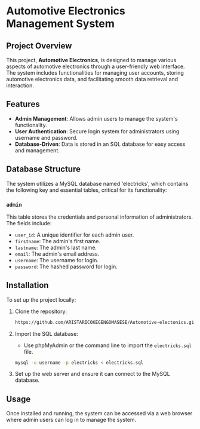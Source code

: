 
# Automotive Electronics Management System

## Project Overview

This project, **Automotive Electronics**, is designed to manage various aspects of automotive electronics through a user-friendly web interface. The system includes functionalities for managing user accounts, storing automotive electronics data, and facilitating smooth data retrieval and interaction.

## Features

- **Admin Management**: Allows admin users to manage the system's functionality.
- **User Authentication**: Secure login system for administrators using username and password.
- **Database-Driven**: Data is stored in an SQL database for easy access and management.

## Database Structure
The system utilizes a MySQL database named 'electricks', which contains the following key and essential tables, critical for its functionality:

### `admin`
This table stores the credentials and personal information of administrators. The fields include:
- `user_id`: A unique identifier for each admin user.
- `firstname`: The admin's first name.
- `lastname`: The admin's last name.
- `email`: The admin's email address.
- `username`: The username for login.
- `password`: The hashed password for login.

## Installation

To set up the project locally:

1. Clone the repository:
   ```bash
   https://github.com/ARISTARICOKEGENGOMASESE/Automotive-electonics.git
   ```
2. Import the SQL database:
   - Use phpMyAdmin or the command line to import the `electricks.sql` file.
   ```bash
   mysql -u username -p electricks < electricks.sql
   ```

3. Set up the web server and ensure it can connect to the MySQL database.

## Usage

Once installed and running, the system can be accessed via a web browser where admin users can log in to manage the system.


